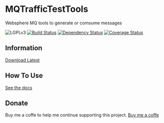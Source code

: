 # MQTrafficTestTools
Websphere MQ tools to generate or comsume messages


![LGPLv3](https://img.shields.io/badge/Licence-LGPLv3-green.svg)
[![Build Status](https://travis-ci.org/dubasdey/MQTrafficTestTools.svg)](https://travis-ci.org/dubasdey/MQTrafficTestTools)
[![Dependency Status](https://www.versioneye.com/user/projects/5718be1efcd19a0051855fe2/badge.svg?style=flat)](https://www.versioneye.com/user/projects/5718be1efcd19a0051855fe2)
[![Coverage Status](https://coveralls.io/repos/github/dubasdey/MQTrafficTestTools/badge.svg?branch=master)](https://coveralls.io/github/dubasdey/MQTrafficTestTools?branch=master)


Information
-----------------------------------------------------------------------------------------

[Download Latest](https://github.com/dubasdey/MQTrafficTestTools/releases)

How To Use	
-----------------------------------------------------------------------------------------

[See the docs](https://github.com/dubasdey/MQTrafficTestTools/wiki)


Donate
-----------------------------------------------------------------------------------------
Buy me a coffe to help me continue supporting this project. 
<a href="https://www.paypal.com/donate/?hosted_button_id=K6DQ5GLE8KHGY">Buy me a coffe</a>
